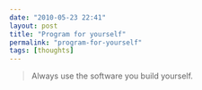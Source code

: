```yaml
---
date: "2010-05-23 22:41"
layout: post
title: "Program for yourself"
permalink: "program-for-yourself"
tags: [thoughts]
---
```


<blockquote class="posterous_short_quote">Always use the software you build yourself.</blockquote>
